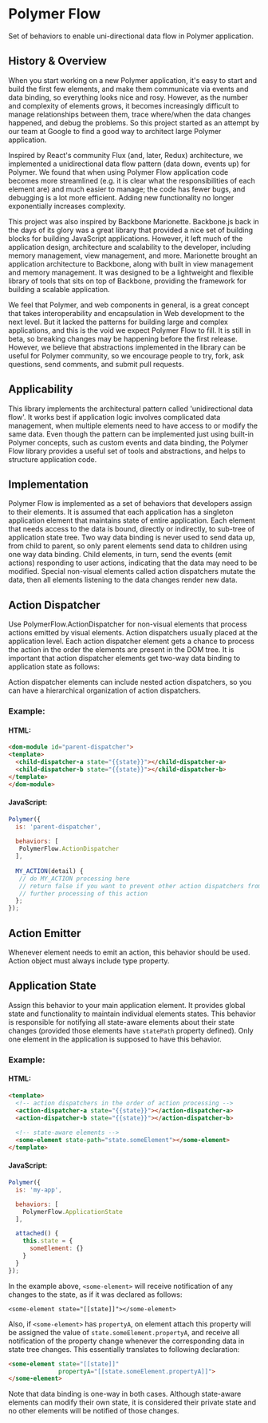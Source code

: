 # Polymer Flow

Set of behaviors to enable uni-directional data flow in Polymer application.

## History & Overview

When you start working on a new Polymer application, it's easy to start and build the first few elements, and make them communicate via events and data binding, so everything looks nice and rosy. However, as the number and complexity of elements grows, it becomes increasingly difficult to manage relationships between them, trace where/when the data changes happened, and debug the problems. So this project started as an attempt by our team at Google to find a good way to architect large Polymer application. 

Inspired by React's community Flux (and, later, Redux) architecture, we implemented a unidirectional data flow pattern (data down, events up) for Polymer. We found that when using Polymer Flow application code becomes more streamlined (e.g. it is clear what the responsibilities of each element are) and much easier to manage; the code has fewer bugs, and debugging is a lot more efficient. Adding new functionality no longer exponentially increases complexity.

This project was also inspired by Backbone Marionette. Backbone.js back in the days of its glory was a great library that provided a nice set of building blocks for building JavaScript applications. However, it left much of the application design, architecture and scalability to the developer, including memory management, view management, and more. Marionette brought an application architecture to Backbone, along with built in view management and memory management. It was designed to be a lightweight and flexible library of tools that sits on top of Backbone, providing the framework for building a scalable application.

We feel that Polymer, and web components in general, is a great concept that takes interoperability and encapsulation in Web development to the next level. But it lacked the patterns for building large and complex applications, and this is the void we expect Polymer Flow to fill. It is still in beta, so breaking changes may be happening before the first release. However, we believe that abstractions implemented in the library can be useful for Polymer community, so we encourage people to try, fork, ask questions, send  comments, and submit pull requests.

## Applicability

This library implements the architectural pattern called 'unidirectional data flow'. It works best if application logic involves complicated data management, when multiple elements need to have access to or modify the same data. Even though the pattern can be implemented just using built-in Polymer concepts, such as custom events and data binding, the Polymer Flow library provides a useful set of tools and abstractions, and helps to structure application code.

## Implementation

Polymer Flow is implemented as a set of behaviors that developers assign to their elements. It is assumed that each application has a singleton application element that maintains state of entire application. Each element that needs access to the data is bound, directly or indirectly, to sub-tree of application state tree. Two way data binding is never used to send data up, from child to parent, so only parent elements send data to children using one way data binding. Child elements, in turn, send the events (emit actions) responding to user actions, indicating that the data may need to be modified. Special non-visual elements called action dispatchers mutate the data, then all elements listening to the data changes render new data. 

## Action Dispatcher

Use PolymerFlow.ActionDispatcher for non-visual elements that process actions emitted by visual
elements. Action dispatchers usually placed at the application level. Each action dispatcher
element gets a chance to process the action in the order the elements are present in the
DOM tree. It is important that action dispatcher elements get two-way data binding to
application state as follows:

   <action-dispatcher state="{{state}}"></action-dispatcher>

Action dispatcher elements can include nested action dispatchers, so you can have a
hierarchical organization of action dispatchers.

### Example:

#### HTML:
```html
<dom-module id="parent-dispatcher">
<template>
  <child-dispatcher-a state="{{state}}"></child-dispatcher-a>
  <child-dispatcher-b state="{{state}}"></child-dispatcher-b>
</template>
</dom-module>
```    

#### JavaScript:

```javascript
Polymer({
  is: 'parent-dispatcher',
  
  behaviors: [
   PolymerFlow.ActionDispatcher
  ],
  
  MY_ACTION(detail) {
   // do MY_ACTION processing here
   // return false if you want to prevent other action dispatchers from
   // further processing of this action
  };
});
```

## Action Emitter

Whenever element needs to emit an action, this behavior should be used. Action object must always include type property.

## Application State

Assign this behavior to your main application element. It provides global
state and functionality to maintain individual elements states. This behavior
is responsible for notifying all state-aware elements about their state
changes (provided those elements have `statePath` property defined).
Only one element in the application is supposed to have this behavior.

### Example:

#### HTML:
```html
<template>
  <!-- action dispatchers in the order of action processing -->
  <action-dispatcher-a state="{{state}}"></action-dispatcher-a>
  <action-dispatcher-b state="{{state}}"></action-dispatcher-b>
  
  <!-- state-aware elements -->
  <some-element state-path="state.someElement"></some-element>
</template>
```
#### JavaScript:

```javascript
Polymer({
  is: 'my-app',

  behaviors: [
    PolymerFlow.ApplicationState
  ],

  attached() {
    this.state = {
      someElement: {}
    }
  }
});
```

In the example above, `<some-element>` will receive notification of any changes to the state,
as if it was declared as follows:

    <some-element state="[[state]]"></some-element>

Also, if `<some-element>` has `propertyA`, on element attach this property will be assigned
the value of `state.someElement.propertyA`, and receive all notification of the property change
whenever the corresponding data in state tree changes. This essentially translates to following
declaration:

```html
<some-element state="[[state]]"
              propertyA="[[state.someElement.propertyA]]">
</some-element>
```

Note that data binding is one-way in both cases. Although state-aware elements can modify their
own state, it is considered their private state and no other elements will be notified of those
changes.
